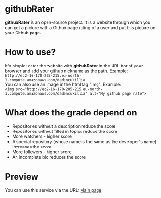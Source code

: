 # githubRater
**githubRater** is an open-source project. It is a website through which you can get a picture with a Github page rating of a user and put this picture on your Github page.
# How to use?
It's simple: enter the website with **githubRater** in the URL bar of your browser and add your github nickname as the path. Example:<br>
`http://ec2-16-170-205-215.eu-north-1.compute.amazonaws.com/dadencukillia`<br>
You can also use an image in the html tag "img". Example:<br>
`<img src="http://ec2-16-170-205-215.eu-north-1.compute.amazonaws.com/dadencukillia" alt="My github page rate">`
# What does the grade depend on
- Repositories without a description reduce the score
- Repositories without filled in topics reduce the score
- More watchers - higher score
- A special repository (whose name is the same as the developer's name) increases the score
- More followers - higher score
- An incomplete bio reduces the score
# Preview
You can use this service via the URL: [Main page](http://ec2-16-170-205-215.eu-north-1.compute.amazonaws.com/)
